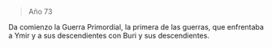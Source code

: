 > Año 73

Da comienzo la Guerra Primordial, la primera de las guerras, que enfrentaba a Ymir y a sus descendientes con Buri y sus descendientes.

